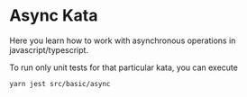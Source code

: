 Async Kata
==========

Here you learn how to work with asynchronous operations in javascript/typescript.

To run only unit tests for that particular kata, you can execute

```bash
yarn jest src/basic/async
```
